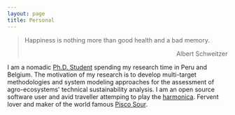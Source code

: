 ```yaml
---
layout: page
title: Personal
---
```


> Happiness is nothing more than good health and a bad memory.
> <div style="text-align: right"> Albert Schweitzer </div>

I am a nomadic [Ph.D. Student](https://www.kuleuven.be/wieiswie/en/person/00090839) spending my research time in Peru and Belgium. The motivation of my research is to develop multi-target methodologies and system modeling approaches for the assessment of agro-ecosystems' technical sustainability analysis. I am an open source software user and avid traveller attemping to play the [harmonica](https://allaboutharmonicas.com/review-on-the-hohner-special-20-harmonica). Fervent lover and maker of the world famous [Pisco Sour](http://www.nytimes.com/2012/04/15/travel/enjoying-pisco-cocktails-in-lima-peru.html).
